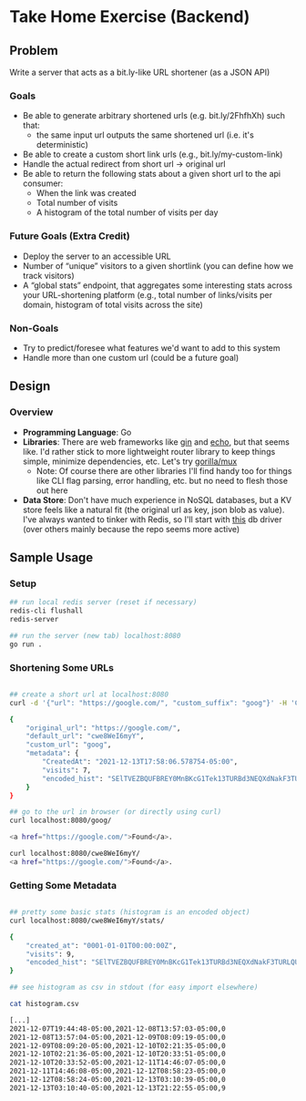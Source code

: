 # Take Home Exercise (Backend)

## Problem
Write a server that acts as a bit.ly-like URL shortener (as a JSON API)

### Goals

- Be able to generate arbitrary shortened urls (e.g. bit.ly/2FhfhXh) such that:
  - the same input url outputs the same shortened url (i.e. it's deterministic)
- Be able to create a custom short link urls (e.g., bit.ly/my-custom-link)
- Handle the actual redirect from short url → original url
- Be able to return the following stats about a given short url to the api consumer:
  - When the link was created
  - Total number of visits
  - A histogram of the total number of visits per day

### Future Goals (Extra Credit)

- Deploy the server to an accessible URL
- Number of “unique” visitors to a given shortlink (you can define how we track visitors)
- A “global stats” endpoint, that aggregates some interesting stats across your URL-shortening platform (e.g., total number of links/visits per domain, histogram of total visits across the site)

### Non-Goals

- Try to predict/foresee what features we'd want to add to this system
- Handle more than one custom url (could be a future goal)

## Design

### Overview

- **Programming Language**: Go
- **Libraries**: There are web frameworks like [gin](https://github.com/gin-gonic/gin) and [echo](https://github.com/labstack/echo), but that seems like. I'd rather stick to more lightweight router library to keep things simple, minimize dependencies, etc. Let's try [gorilla/mux](https://github.com/gorilla/mux)
  - Note: Of course there are other libraries I'll find handy too for things like CLI flag parsing, error handling, etc. but no need to flesh those out here
- **Data Store**: Don't have much experience in NoSQL databases, but a KV store feels like a natural fit (the original url as key, json blob as value). I've always wanted to tinker with Redis, so I'll start with [this](https://github.com/go-redis/redis) db driver (over others mainly because the repo seems more active)

## Sample Usage

### Setup

```bash
## run local redis server (reset if necessary)
redis-cli flushall
redis-server

## run the server (new tab) localhost:8080
go run .

```

### Shortening Some URLs

```bash

## create a short url at localhost:8080
curl -d '{"url": "https://google.com/", "custom_suffix": "goog"}' -H 'Content-Type: application/json' localhost:8080/shorten/

{
    "original_url": "https://google.com/",
    "default_url": "cwe8WeI6myY",
    "custom_url": "goog",
    "metadata": {
        "CreatedAt": "2021-12-13T17:58:06.578754-05:00",
        "visits": 7,
        "encoded_hist": "SElTVEZBQUFBREY0MnBKcG1Tek13TURBd3NEQXdNakF3TURLQUFLTWJRdEFWT0w5bUgvMkg4QWlERy9ibVBrQUFRQUEvLytIL3dmRg=="
    }
}

## go to the url in browser (or directly using curl)
curl localhost:8080/goog/

<a href="https://google.com/">Found</a>.

curl localhost:8080/cwe8WeI6myY/
<a href="https://google.com/">Found</a>.

```

### Getting Some Metadata

```bash

## pretty some basic stats (histogram is an encoded object)
curl localhost:8080/cwe8WeI6myY/stats/

{
    "created_at": "0001-01-01T00:00:00Z",
    "visits": 9,
    "encoded_hist": "SElTVEZBQUFBREY0MnBKcG1Tek13TURBd3NEQXdNakF3TURLQUFLTWJRdEFWT0w5bUgvMkg4QWlERy9ibUlVQUFRQUEvLytJQXdmSg=="
}

## see histogram as csv in stdout (for easy import elsewhere)

cat histogram.csv

[...]
2021-12-07T19:44:48-05:00,2021-12-08T13:57:03-05:00,0
2021-12-08T13:57:04-05:00,2021-12-09T08:09:19-05:00,0
2021-12-09T08:09:20-05:00,2021-12-10T02:21:35-05:00,0
2021-12-10T02:21:36-05:00,2021-12-10T20:33:51-05:00,0
2021-12-10T20:33:52-05:00,2021-12-11T14:46:07-05:00,0
2021-12-11T14:46:08-05:00,2021-12-12T08:58:23-05:00,0
2021-12-12T08:58:24-05:00,2021-12-13T03:10:39-05:00,0
2021-12-13T03:10:40-05:00,2021-12-13T21:22:55-05:00,9

```
